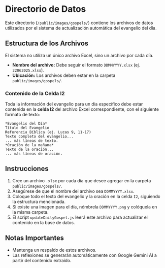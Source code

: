 # Directorio de Datos

Este directorio (`/public/images/gospels/`) contiene los archivos de datos utilizados por el sistema de actualización automática del evangelio del día.

## Estructura de los Archivos

El sistema no utiliza un único archivo Excel, sino un archivo por cada día.

*   **Nombre del archivo:** Debe seguir el formato `DDMMYYYY.xlsx` (ej. `22062025.xlsx`).
*   **Ubicación:** Los archivos deben estar en la carpeta `public/images/gospels/`.

### Contenido de la Celda I2

Toda la información del evangelio para un día específico debe estar contenida en la **celda I2** del archivo Excel correspondiente, con el siguiente formato de texto:

```
*Evangelio del Día*
Título del Evangelio
Referencia Bíblica (ej. Lucas 9, 11-17)
Texto completo del evangelio...
... más líneas de texto.
*Oración de la mañana*
Texto de la oración...
... más líneas de oración.
```

## Instrucciones

1.  Cree un archivo `.xlsx` por cada día que desee agregar en la carpeta `public/images/gospels/`.
2.  Asegúrese de que el nombre del archivo sea `DDMMYYYY.xlsx`.
3.  Coloque todo el texto del evangelio y la oración en la celda `I2`, siguiendo la estructura mencionada.
4.  Si existe una imagen para el día, nómbrela `DDMMYYYY.png` y colóquela en la misma carpeta.
5.  El script `updateDailyGospel.js` leerá este archivo para actualizar el contenido en la base de datos.

## Notas Importantes

- Mantenga un respaldo de estos archivos.
- Las reflexiones se generarán automáticamente con Google Gemini AI a partir del contenido extraído.